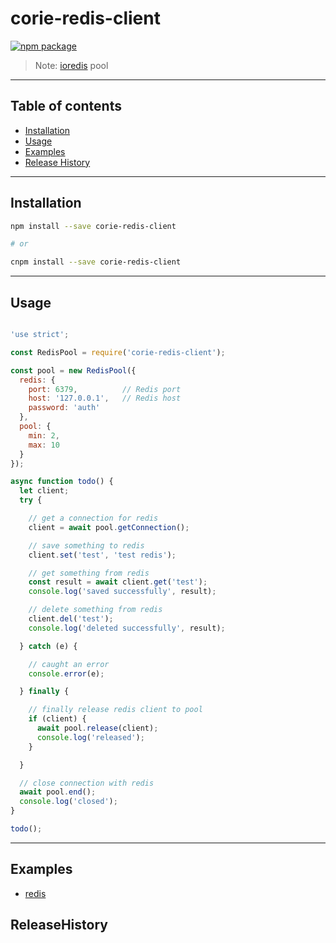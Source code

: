 # corie-redis-client

[![npm package](https://nodei.co/npm/corie-redis-client.png?downloads=true&downloadRank=true&stars=true)](https://www.npmjs.com/package/corie-redis-client)

> Note: [ioredis](https://github.com/coopernurse/node-pool) pool

---

## Table of contents

  - [Installation](#Installation)
  - [Usage](#Usage)
  - [Examples](#Examples)
  - [Release History](#ReleaseHistory)

---

## Installation

```bash
npm install --save corie-redis-client

# or

cnpm install --save corie-redis-client
```

---

## Usage

```javascript

'use strict';

const RedisPool = require('corie-redis-client');

const pool = new RedisPool({
  redis: {
    port: 6379,          // Redis port
    host: '127.0.0.1',   // Redis host
    password: 'auth'
  },
  pool: {
    min: 2,
    max: 10
  }
});

async function todo() {
  let client;
  try {

    // get a connection for redis
    client = await pool.getConnection();

    // save something to redis
    client.set('test', 'test redis');

    // get something from redis
    const result = await client.get('test');
    console.log('saved successfully', result);

    // delete something from redis
    client.del('test');
    console.log('deleted successfully', result);

  } catch (e) {

    // caught an error
    console.error(e);

  } finally {

    // finally release redis client to pool
    if (client) {
      await pool.release(client);
      console.log('released');
    }

  }

  // close connection with redis
  await pool.end();
  console.log('closed');
}

todo();

```

---

## Examples

  - [redis](https://github.com/fengxinming/corie-redis-client/tree/master/examples)

## ReleaseHistory

